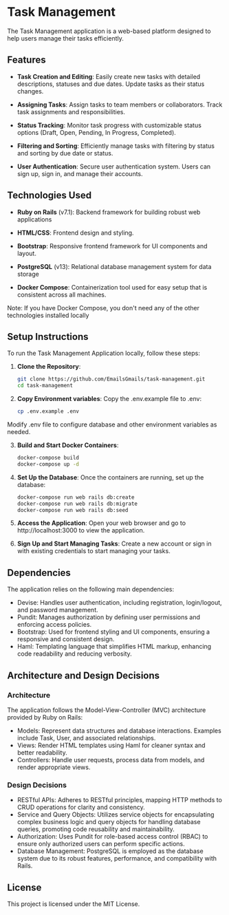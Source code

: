 # Task Management

The Task Management application is a web-based platform designed to help users manage their tasks efficiently.

## Features

- **Task Creation and Editing**: Easily create new tasks with detailed descriptions, statuses and due dates. Update tasks as their status changes.

- **Assigning Tasks**: Assign tasks to team members or collaborators. Track task assignments and responsibilities.

- **Status Tracking**: Monitor task progress with customizable status options (Draft, Open, Pending, In Progress, Completed).

- **Filtering and Sorting**: Efficiently manage tasks with filtering by status and sorting by due date or status.

- **User Authentication**: Secure user authentication system. Users can sign up, sign in, and manage their accounts.

## Technologies Used

- **Ruby on Rails** (v7.1): Backend framework for building robust web applications

- **HTML/CSS**: Frontend design and styling.

- **Bootstrap**: Responsive frontend framework for UI components and layout.

- **PostgreSQL** (v13): Relational database management system for data storage

- **Docker Compose**: Containerization tool used for easy setup that is consistent across all machines.

Note: If you have Docker Compose, you don't need any of the other technologies installed locally

## Setup Instructions

To run the Task Management Application locally, follow these steps:

1. **Clone the Repository**:
   ```bash
   git clone https://github.com/EmailsGmails/task-management.git
   cd task-management

2. **Copy Environment variables**:
  Copy the .env.example file to .env:
    ```bash
    cp .env.example .env

  Modify .env file to configure database and other environment variables as needed.

3. **Build and Start Docker Containers**:
    ```bash
    docker-compose build
    docker-compose up -d

4. **Set Up the Database**:
  Once the containers are running, set up the database:
    ```bash
    docker-compose run web rails db:create
    docker-compose run web rails db:migrate
    docker-compose run web rails db:seed

5. **Access the Application**:
  Open your web browser and go to http://localhost:3000 to view the application.

6. **Sign Up and Start Managing Tasks**:
  Create a new account or sign in with existing credentials to start managing your tasks.

## Dependencies
The application relies on the following main dependencies:

- Devise: Handles user authentication, including registration, login/logout, and password management.
- Pundit: Manages authorization by defining user permissions and enforcing access policies.
- Bootstrap: Used for frontend styling and UI components, ensuring a responsive and consistent design.
- Haml: Templating language that simplifies HTML markup, enhancing code readability and reducing verbosity.

## Architecture and Design Decisions
### Architecture
The application follows the Model-View-Controller (MVC) architecture provided by Ruby on Rails:

- Models: Represent data structures and database interactions. Examples include Task, User, and associated relationships.
- Views: Render HTML templates using Haml for cleaner syntax and better readability.
- Controllers: Handle user requests, process data from models, and render appropriate views.

### Design Decisions
- RESTful APIs: Adheres to RESTful principles, mapping HTTP methods to CRUD operations for clarity and consistency.
- Service and Query Objects: Utilizes service objects for encapsulating complex business logic and query objects for handling database queries, promoting code reusability and maintainability.
- Authorization: Uses Pundit for role-based access control (RBAC) to ensure only authorized users can perform specific actions.
- Database Management: PostgreSQL is employed as the database system due to its robust features, performance, and compatibility with Rails.

## License
This project is licensed under the MIT License.

